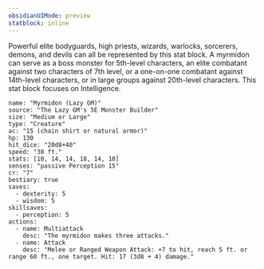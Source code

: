 ```yaml
---
obsidianUIMode: preview
statblock: inline
---
```

Powerful elite bodyguards, high priests, wizards, warlocks, sorcerers, demons, and devils can all be represented by this stat block. A myrmidon can serve as a boss monster for 5th-level characters, an elite combatant against two characters of 7th level, or a one-on-one combatant against 14th-level characters, or in large groups against 20th-level characters. This stat block focuses on Intelligence.

```statblock
name: "Myrmidon (Lazy GM)"
source: "The Lazy GM's 5E Monster Builder"
size: "Medium or Large"
type: "Creature"
ac: "15 (chain shirt or natural armor)"
hp: 130
hit_dice: "20d8+40"
speed: "30 ft."
stats: [10, 14, 14, 18, 14, 10]
senses: "passive Perception 15"
cr: "7"
bestiary: true
saves:
  - dexterity: 5
  - wisdom: 5
skillsaves:
  - perception: 5
actions:
  - name: Multiattack
    desc: "The myrmidon makes three attacks."
  - name: Attack
    desc: "Melee or Ranged Weapon Attack: +7 to hit, reach 5 ft. or range 60 ft., one target. Hit: 17 (3d8 + 4) damage."
```